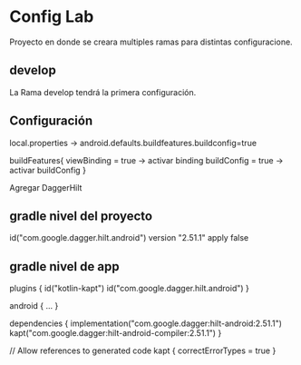 # Config Lab
Proyecto en donde se creara multiples ramas para distintas configuracione.

## develop

La Rama develop tendrá la primera configuración.

## Configuración
local.properties -> android.defaults.buildfeatures.buildconfig=true

buildFeatures{
     viewBinding = true -> activar binding
     buildConfig = true -> activar buildConfig
}

Agregar DaggerHilt

## gradle nivel del proyecto
id("com.google.dagger.hilt.android") version "2.51.1" apply false 

## gradle nivel de app

plugins {
id("kotlin-kapt")
id("com.google.dagger.hilt.android")
}

android {
...
}

dependencies {
implementation("com.google.dagger:hilt-android:2.51.1")
kapt("com.google.dagger:hilt-android-compiler:2.51.1")
}

// Allow references to generated code
kapt {
correctErrorTypes = true
}

